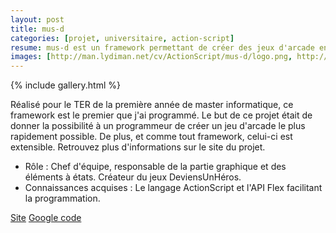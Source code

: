 ```yaml
---
layout: post
title: mus-d
categories: [projet, universitaire, action-script]
resume: mus-d est un framework permettant de créer des jeux d'arcade en flex.
images: [http://man.lydiman.net/cv/ActionScript/mus-d/logo.png, http://man.lydiman.net/cv/ActionScript/mus-d/createur.png, http://man.lydiman.net/cv/ActionScript/mus-d/deviensunhero.png, http://man.lydiman.net/cv/ActionScript/mus-d/pacman.png, http://man.lydiman.net/cv/ActionScript/mus-d/pingpong.png]
---
```

{% include gallery.html %}

Réalisé pour le TER de la première année de master informatique, ce framework est le premier que j'ai programmé. Le but de ce projet était de donner la possibilité à un programmeur de créer un jeu d'arcade le plus rapidement possible. De plus, et comme tout framework, celui-ci est extensible. Retrouvez plus d'informations sur le site du projet.

* Rôle : Chef d'équipe, responsable de la partie graphique et des éléments à états. Créateur du jeux DeviensUnHéros.
* Connaissances acquises : Le langage ActionScript et l'API Flex facilitant la programmation.

<div class="container-link">
  <a href="http://mus-d.lydiman.net" target="_blank">Site</a>
  <a href="http://code.google.com/p/mus-d/" target="_blank">Google code</a>
</div>